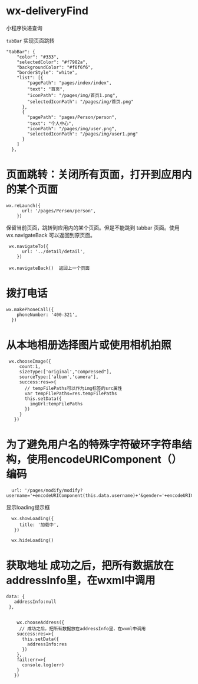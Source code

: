 # wx-deliveryFind
小程序快递查询

`tabBar` 实现页面跳转
```
"tabBar": {
    "color": "#333",
    "selectedColor": "#f7982a",
    "backgroundColor": "#f6f6f6",
    "borderStyle": "white",
    "list": [{
        "pagePath": "pages/index/index",
        "text": "首页",
        "iconPath": "/pages/img/首页1.png",
        "selectedIconPath": "/pages/img/首页.png"
      },
      {
        "pagePath": "pages/Person/person",
        "text": "个人中心",
        "iconPath": "/pages/img/user.png",
        "selectedIconPath": "/pages/img/user1.png"
      }
    ]
  },
```

# 页面跳转：关闭所有页面，打开到应用内的某个页面
```
wx.reLaunch({
      url: '/pages/Person/person',
    })
```

保留当前页面，跳转到应用内的某个页面。但是不能跳到 tabbar 页面。使用 wx.navigateBack 可以返回到原页面。
```
 wx.navigateTo({
      url: '../detail/detail',
    })
    
 wx.navigateBack()  返回上一个页面
```

# 拨打电话
 ```
 wx.makePhoneCall({
     phoneNumber: '400-321',
   })
 ```
 
 # 从本地相册选择图片或使用相机拍照
 ```
  wx.chooseImage({
      count:1,
      sizeType:['original',"compressed"],
      sourceType:['album','camera'],
      success:res=>{
        // tempFilePaths可以作为img标签的src属性
        var tempFilePaths=res.tempFilePaths
        this.setData({
          imgUrl:tempFilePaths
        })
      }
    })
 ```
 
 # 为了避免用户名的特殊字符破环字符串结构，使用encodeURIComponent（）编码
 ```
   url: '/pages/modify/modify?username='+encodeURIComponent(this.data.username)+'&gender='+encodeURIComponent(this.data.gender),
 ```
 显示loading提示框
 ```
   wx.showLoading({
      title: '加载中',
    })
    
   wx.hideLoading()
 ```
 
 #  获取地址 成功之后，把所有数据放在addressInfo里，在wxml中调用
 ```
 data: {
    addressInfo:null
  },
  
  
     wx.chooseAddress({
      // 成功之后，把所有数据放在addressInfo里，在wxml中调用
     success:res=>{
       this.setData({
         addressInfo:res
       })
     },
     fail:err=>{
       console.log(err)
     }
    })
 ```

